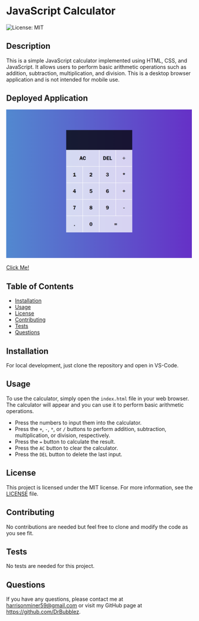 # JavaScript Calculator
![License: MIT](https://img.shields.io/badge/License-MIT-yellow.svg)

## Description
This is a simple JavaScript calculator implemented using HTML, CSS, and JavaScript. It allows users to perform basic arithmetic operations such as addition, subtraction, multiplication, and division. This is a desktop browser application and is not intended for mobile use.

## Deployed Application
<img src="./assets/img/js-calc-screenshot.PNG" alt="Screenshot of Application" width="500">

[Click Me!](https://drbubblez.github.io/JavaScript-Calculator/)

## Table of Contents
- [Installation](#installation)
- [Usage](#usage)
- [License](#license)
- [Contributing](#contributing)
- [Tests](#tests)
- [Questions](#questions)

## Installation
For local development, just clone the repository and open in VS-Code.

## Usage
To use the calculator, simply open the `index.html` file in your web browser. The calculator will appear and you can use it to perform basic arithmetic operations.
- Press the numbers to input them into the calculator.
- Press the `+`, `-`, `*`, or `/` buttons to perform addition, subtraction, multiplication, or division, respectively.
- Press the `=` button to calculate the result.
- Press the `AC` button to clear the calculator.
- Press the `DEL` button to delete the last input.

## License
This project is licensed under the MIT license. For more information, see the [LICENSE](./LICENSE) file.

## Contributing
No contributions are needed but feel free to clone and modify the code as you see fit.

## Tests
No tests are needed for this project.

## Questions
If you have any questions, please contact me at harrisonminer59@gmail.com or visit my GitHub page at https://github.com/DrBubblez.